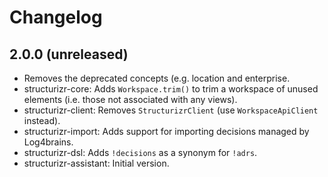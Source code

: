 # Changelog

## 2.0.0 (unreleased)

- Removes the deprecated concepts (e.g. location and enterprise.
- structurizr-core: Adds `Workspace.trim()` to trim a workspace of unused elements (i.e. those not associated with any views).
- structurizr-client: Removes `StructurizrClient` (use `WorkspaceApiClient` instead).
- structurizr-import: Adds support for importing decisions managed by Log4brains.
- structurizr-dsl: Adds `!decisions` as a synonym for `!adrs`.
- structurizr-assistant: Initial version.

